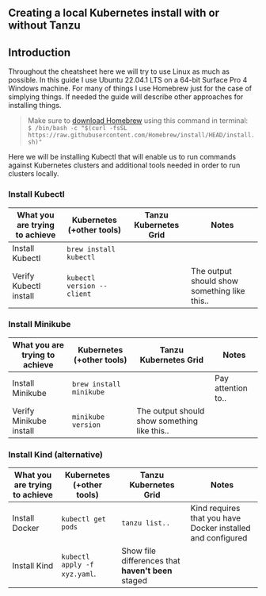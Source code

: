 ## Creating a local Kubernetes install with or without Tanzu

## Introduction
Throughout the cheatsheet here we will try to use Linux as much as possible. In this guide I use Ubuntu 22.04.1 LTS on a 64-bit Surface Pro 4 Windows machine. For many of things I use Homebrew just for the case of simplying things. If needed the guide will describe other approaches for installing things.

> Make sure to [download Homebrew](https://brew.sh/) using this command in terminal:  
> ```$ /bin/bash -c "$(curl -fsSL https://raw.githubusercontent.com/Homebrew/install/HEAD/install.sh)"```

Here we will be installing Kubectl that will enable us to run commands against Kubernetes clusters and additional tools needed in order to run clusters locally.

### Install Kubectl
| What you are trying to achieve | Kubernetes (+other tools) | Tanzu Kubernetes Grid | Notes |
| --- | --- | --- | --- |
| Install Kubectl | `brew install kubectl` |  |  |
| Verify Kubectl install | `kubectl version --client` |  | The output should show something like this.. |

### Install Minikube
| What you are trying to achieve | Kubernetes (+other tools) | Tanzu Kubernetes Grid | Notes |
| --- | --- | --- | --- |
| Install Minikube | `brew install minikube` |  | Pay attention to.. |
| Verify Minikube install | `minikube version` | The output should show something like this.. |

### Install Kind (alternative)
| What you are trying to achieve | Kubernetes (+other tools) | Tanzu Kubernetes Grid | Notes |
| --- | --- | --- | --- |
| Install Docker | `kubectl get pods` | `tanzu list..`| Kind requires that you have Docker installed and configured |
| Install Kind | `kubectl apply -f xyz.yaml`. | Show file differences that **haven't been** staged |
